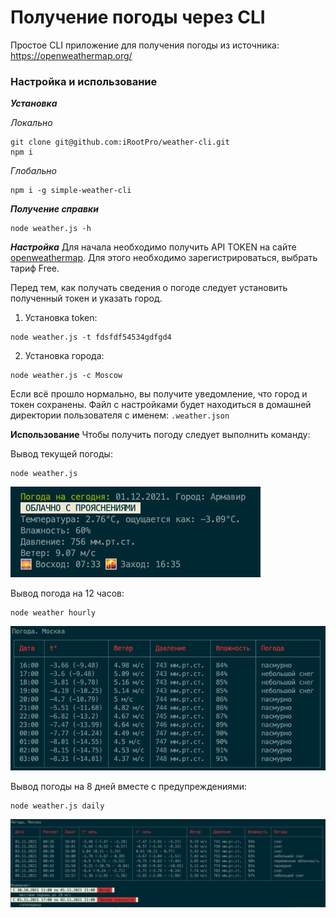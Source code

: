 # Получение погоды через CLI

Простое CLI приложение для получения погоды из источника: https://openweathermap.org/

### Настройка и использование

**_Установка_**

_Локально_

```shell
git clone git@github.com:iRootPro/weather-cli.git
npm i
```

_Глобально_

```shell
npm i -g simple-weather-cli
```

**_Получение справки_**

```shell
node weather.js -h
```

**_Настройка_**
Для начала необходимо получить API TOKEN на сайте [openweathermap](https://openweathermap.org/api). Для этого необходимо зарегистрироваться, выбрать тариф Free.

Перед тем, как получать сведения о погоде следует установить полученный токен и указать город.

1. Установка token:

```shell
node weather.js -t fdsfdf54534gdfgd4
```

2. Установка города:

```shell
node weather.js -c Moscow
```

Если всё прошло нормально, вы получите уведомление, что город и токен сохранены.
Файл с настройками будет находиться в домашней директории пользователя с именем: `.weather.json`

**Использование**
Чтобы получить погоду следует выполнить команду:

Вывод текущей погоды:

```
node weather.js
```

![Погода в данный момент](/images/output_current.png)

Вывод погода на 12 часов:

```shell
node weather hourly
```

![Погода в ближайшие 12 часов](/images/output_hourly.png)


Вывод погоды на 8 дней вместе с предупреждениями:

```shell
node weather.js daily
```

![Погода на 8 дней](/images/output_daily.png)
